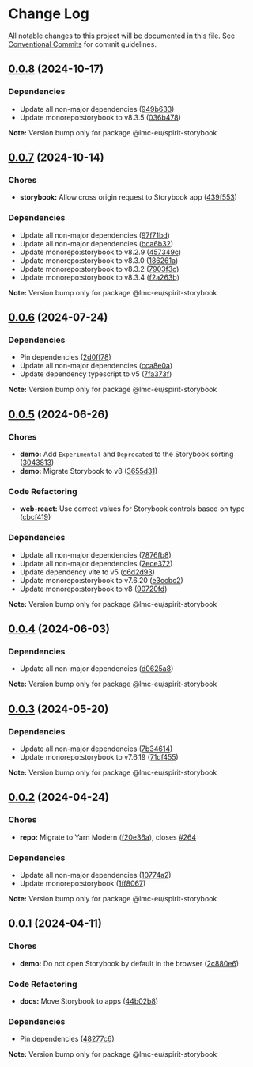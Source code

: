 # Change Log

All notable changes to this project will be documented in this file.
See [Conventional Commits](https://conventionalcommits.org) for commit guidelines.

<a name="0.0.8"></a>

## [0.0.8](https://github.com/lmc-eu/spirit-design-system/compare/@lmc-eu/spirit-storybook@0.0.7...@lmc-eu/spirit-storybook@0.0.8) (2024-10-17)

### Dependencies

- Update all non-major dependencies ([949b633](https://github.com/lmc-eu/spirit-design-system/commit/949b633))
- Update monorepo:storybook to v8.3.5 ([036b478](https://github.com/lmc-eu/spirit-design-system/commit/036b478))

**Note:** Version bump only for package @lmc-eu/spirit-storybook

<a name="0.0.7"></a>

## [0.0.7](https://github.com/lmc-eu/spirit-design-system/compare/@lmc-eu/spirit-storybook@0.0.6...@lmc-eu/spirit-storybook@0.0.7) (2024-10-14)

### Chores

- **storybook:** Allow cross origin request to Storybook app ([439f553](https://github.com/lmc-eu/spirit-design-system/commit/439f553))

### Dependencies

- Update all non-major dependencies ([97f71bd](https://github.com/lmc-eu/spirit-design-system/commit/97f71bd))
- Update all non-major dependencies ([bca6b32](https://github.com/lmc-eu/spirit-design-system/commit/bca6b32))
- Update monorepo:storybook to v8.2.9 ([457349c](https://github.com/lmc-eu/spirit-design-system/commit/457349c))
- Update monorepo:storybook to v8.3.0 ([186261a](https://github.com/lmc-eu/spirit-design-system/commit/186261a))
- Update monorepo:storybook to v8.3.2 ([7903f3c](https://github.com/lmc-eu/spirit-design-system/commit/7903f3c))
- Update monorepo:storybook to v8.3.4 ([f2a263b](https://github.com/lmc-eu/spirit-design-system/commit/f2a263b))

**Note:** Version bump only for package @lmc-eu/spirit-storybook

<a name="0.0.6"></a>

## [0.0.6](https://github.com/lmc-eu/spirit-design-system/compare/@lmc-eu/spirit-storybook@0.0.5...@lmc-eu/spirit-storybook@0.0.6) (2024-07-24)

### Dependencies

- Pin dependencies ([2d0ff78](https://github.com/lmc-eu/spirit-design-system/commit/2d0ff78))
- Update all non-major dependencies ([cca8e0a](https://github.com/lmc-eu/spirit-design-system/commit/cca8e0a))
- Update dependency typescript to v5 ([7fa373f](https://github.com/lmc-eu/spirit-design-system/commit/7fa373f))

**Note:** Version bump only for package @lmc-eu/spirit-storybook

<a name="0.0.5"></a>

## [0.0.5](https://github.com/lmc-eu/spirit-design-system/compare/@lmc-eu/spirit-storybook@0.0.4...@lmc-eu/spirit-storybook@0.0.5) (2024-06-26)

### Chores

- **demo:** Add `Experimental` and `Deprecated` to the Storybook sorting ([3043813](https://github.com/lmc-eu/spirit-design-system/commit/3043813))
- **demo:** Migrate Storybook to v8 ([3655d31](https://github.com/lmc-eu/spirit-design-system/commit/3655d31))

### Code Refactoring

- **web-react:** Use correct values for Storybook controls based on type ([cbcf419](https://github.com/lmc-eu/spirit-design-system/commit/cbcf419))

### Dependencies

- Update all non-major dependencies ([7876fb8](https://github.com/lmc-eu/spirit-design-system/commit/7876fb8))
- Update all non-major dependencies ([2ece372](https://github.com/lmc-eu/spirit-design-system/commit/2ece372))
- Update dependency vite to v5 ([c6d2d93](https://github.com/lmc-eu/spirit-design-system/commit/c6d2d93))
- Update monorepo:storybook to v7.6.20 ([e3ccbc2](https://github.com/lmc-eu/spirit-design-system/commit/e3ccbc2))
- Update monorepo:storybook to v8 ([90720fd](https://github.com/lmc-eu/spirit-design-system/commit/90720fd))

**Note:** Version bump only for package @lmc-eu/spirit-storybook

<a name="0.0.4"></a>

## [0.0.4](https://github.com/lmc-eu/spirit-design-system/compare/@lmc-eu/spirit-storybook@0.0.3...@lmc-eu/spirit-storybook@0.0.4) (2024-06-03)

### Dependencies

- Update all non-major dependencies ([d0625a8](https://github.com/lmc-eu/spirit-design-system/commit/d0625a8))

**Note:** Version bump only for package @lmc-eu/spirit-storybook

<a name="0.0.3"></a>

## [0.0.3](https://github.com/lmc-eu/spirit-design-system/compare/@lmc-eu/spirit-storybook@0.0.2...@lmc-eu/spirit-storybook@0.0.3) (2024-05-20)

### Dependencies

- Update all non-major dependencies ([7b34614](https://github.com/lmc-eu/spirit-design-system/commit/7b34614))
- Update monorepo:storybook to v7.6.19 ([71df455](https://github.com/lmc-eu/spirit-design-system/commit/71df455))

**Note:** Version bump only for package @lmc-eu/spirit-storybook

<a name="0.0.2"></a>

## [0.0.2](https://github.com/lmc-eu/spirit-design-system/compare/@lmc-eu/spirit-storybook@0.0.1...@lmc-eu/spirit-storybook@0.0.2) (2024-04-24)

### Chores

- **repo:** Migrate to Yarn Modern ([f20e36a](https://github.com/lmc-eu/spirit-design-system/commit/f20e36a)), closes [#264](https://github.com/lmc-eu/spirit-design-system/issues/264)

### Dependencies

- Update all non-major dependencies ([10774a2](https://github.com/lmc-eu/spirit-design-system/commit/10774a2))
- Update monorepo:storybook ([1ff8067](https://github.com/lmc-eu/spirit-design-system/commit/1ff8067))

**Note:** Version bump only for package @lmc-eu/spirit-storybook

<a name="0.0.1"></a>

## 0.0.1 (2024-04-11)

### Chores

- **demo:** Do not open Storybook by default in the browser ([2c880e6](https://github.com/lmc-eu/spirit-design-system/commit/2c880e6))

### Code Refactoring

- **docs:** Move Storybook to apps ([44b02b8](https://github.com/lmc-eu/spirit-design-system/commit/44b02b8))

### Dependencies

- Pin dependencies ([48277c6](https://github.com/lmc-eu/spirit-design-system/commit/48277c6))

**Note:** Version bump only for package @lmc-eu/spirit-storybook

